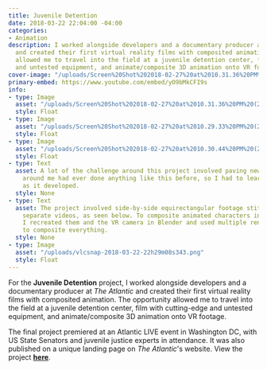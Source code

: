 ```yaml
---
title: Juvenile Detention
date: 2018-03-22 22:04:00 -04:00
categories:
- Animation
description: I worked alongside developers and a documentary producer at The Atlantic
  and created their first virtual reality films with composited animation. The opportunity
  allowed me to travel into the field at a juvenile detention center, film with cutting-edge
  and untested equipment, and animate/composite 3D animation onto VR footage.
cover-image: "/uploads/Screen%20Shot%202018-02-27%20at%2010.31.36%20PM%20(2)%20Square.png"
primary-embed: https://www.youtube.com/embed/yO9bMkCFI9s
info:
- type: Image
  asset: "/uploads/Screen%20Shot%202018-02-27%20at%2010.31.36%20PM%20(2).png"
  style: Float
- type: Image
  asset: "/uploads/Screen%20Shot%202018-02-27%20at%2010.29.33%20PM%20(2).png"
  style: Float
- type: Image
  asset: "/uploads/Screen%20Shot%202018-02-27%20at%2010.30.44%20PM%20(2).png"
  style: Float
- type: Text
  asset: A lot of the challenge around this project involved paving new ground. Nobody
    around me had ever done anything like this before, so I had to learn and innovate
    as it developed.
  style: None
- type: Text
  asset: The project involved side-by-side equirectangular footage stitched from two
    separate videos, as seen below. To composite animated characters into these environments,
    I recreated them and the VR camera in Blender and used multiple render passes
    to composite everything.
  style: None
- type: Image
  asset: "/uploads/vlcsnap-2018-03-22-22h29m08s343.png"
  style: Float
---
```


For the **Juvenile Detention** project, I worked alongside developers and a documentary producer at *The Atlantic* and created their first virtual reality films with composited animation. The opportunity allowed me to travel into the field at a juvenile detention center, film with cutting-edge and untested equipment, and animate/composite 3D animation onto VR footage.

The final project premiered at an Atlantic LIVE event in Washington DC, with US State Senators and juvenile justice experts in attendance. It was also published on a unique landing page on *The Atlantic*'s website. View the project [**here**](https://www.theatlantic.com/projects/juvenile-justice/).